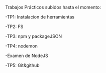 Trabajos Prácticos subidos hasta el momento:

-TP1: Instalacion de herramientas

-TP2: FS

-TP3: npm y packageJSON

-TP4: nodemon

-Examen de NodeJS

-TP5: Git&github